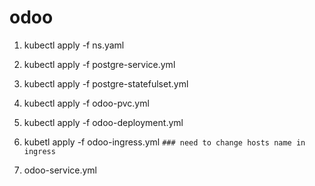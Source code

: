 # odoo


1. kubectl apply -f ns.yaml

2. kubectl apply -f postgre-service.yml

3. kubectl apply -f postgre-statefulset.yml

4. kubectl apply -f odoo-pvc.yml

5. kubectl apply -f odoo-deployment.yml

6. kubetl apply -f odoo-ingress.yml
```### need to change hosts name in ingress```

7. odoo-service.yml
